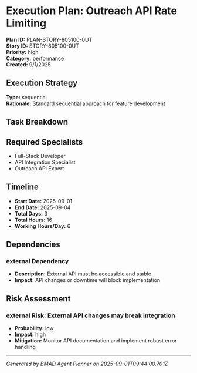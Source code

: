 # Execution Plan: Outreach API Rate Limiting

**Plan ID:** PLAN-STORY-805100-0UT    
**Story ID:** STORY-805100-0UT    
**Priority:** high    
**Category:** performance    
**Created:** 9/1/2025

## Execution Strategy

**Type:** sequential  
**Rationale:** Standard sequential approach for feature development

## Task Breakdown



## Required Specialists

- Full-Stack Developer
- API Integration Specialist
- Outreach API Expert

## Timeline

- **Start Date:** 2025-09-01
- **End Date:** 2025-09-04  
- **Total Days:** 3
- **Total Hours:** 16
- **Working Hours/Day:** 6

## Dependencies


### external Dependency
- **Description:** External API must be accessible and stable
- **Impact:** API changes or downtime will block implementation


## Risk Assessment


### external Risk: External API changes may break integration
- **Probability:** low
- **Impact:** high  
- **Mitigation:** Monitor API documentation and implement robust error handling


---

*Generated by BMAD Agent Planner on 2025-09-01T09:44:00.701Z*
